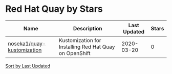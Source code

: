 # Red Hat Quay by Stars

Name | Description | Last Updated | Stars 
--- | --- | --- | --- 
[noseka1/quay-kustomization](https://github.com/noseka1/quay-kustomization) | Kustomization for Installing Red Hat Quay on OpenShift | 2020-03-20 | 0 

[Sort by Last Updated](Red%20Hat%20Quay.Last%20Updated.md)